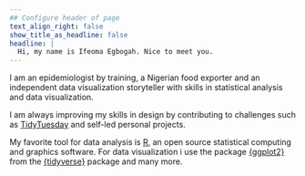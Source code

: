```yaml
---
## Configure header of page
text_align_right: false
show_title_as_headline: false
headline: |
  Hi, my name is Ifeoma Egbogah. Nice to meet you.
---
```


<!-- this is a subheadline -->
I am an epidemiologist by training, a Nigerian food exporter and an independent data visualization storyteller with skills in statistical analysis and data visualization. 

I am always improving my skills in design  by contributing to challenges such as [TidyTuesday](https://github.com/symplyelah/Tidytuesday) and self-led personal projects.

My favorite tool for data analysis is [R](https://www.r-project.org/about.html), an open source statistical computing and graphics software. For data visualization i use the package [{ggplot2}](https://ggplot2.tidyverse.org/) from the [{tidyverse}](https://www.tidyverse.org/) package and many more.
